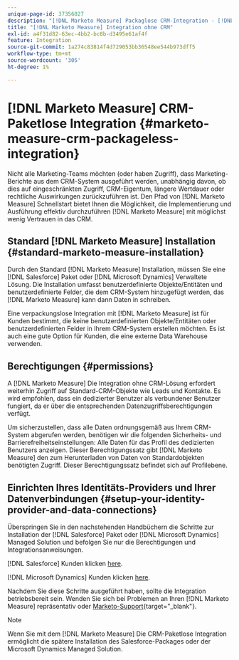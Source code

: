 ```yaml
---
unique-page-id: 37356027
description: "[!DNL Marketo Measure] Packaglose CRM-Integration - [!DNL Marketo Measure]"
title: "[!DNL Marketo Measure] Integration ohne CRM"
exl-id: a4f31d82-63ec-4bb2-bc8b-d3495e61af4f
feature: Integration
source-git-commit: 1a274c83814f4d729053bb36548ee544b973dff5
workflow-type: tm+mt
source-wordcount: '305'
ht-degree: 1%

---
```


# [!DNL Marketo Measure] CRM-Paketlose Integration {#marketo-measure-crm-packageless-integration}

Nicht alle Marketing-Teams möchten (oder haben Zugriff), dass Marketing-Berichte aus dem CRM-System ausgeführt werden, unabhängig davon, ob dies auf eingeschränkten Zugriff, CRM-Eigentum, längere Wertdauer oder rechtliche Auswirkungen zurückzuführen ist. Den Pfad von [!DNL Marketo Measure] Schnellstart bietet Ihnen die Möglichkeit, die Implementierung und Ausführung effektiv durchzuführen [!DNL Marketo Measure] mit möglichst wenig Vertrauen in das CRM.

## Standard [!DNL Marketo Measure] Installation {#standard-marketo-measure-installation}

Durch den Standard [!DNL Marketo Measure] Installation, müssen Sie eine [!DNL Salesforce] Paket oder [!DNL Microsoft Dynamics] Verwaltete Lösung. Die Installation umfasst benutzerdefinierte Objekte/Entitäten und benutzerdefinierte Felder, die dem CRM-System hinzugefügt werden, das [!DNL Marketo Measure] kann dann Daten in schreiben.

Eine verpackungslose Integration mit [!DNL Marketo Measure] ist für Kunden bestimmt, die keine benutzerdefinierten Objekte/Entitäten oder benutzerdefinierten Felder in Ihrem CRM-System erstellen möchten. Es ist auch eine gute Option für Kunden, die eine externe Data Warehouse verwenden.

## Berechtigungen {#permissions}

A [!DNL Marketo Measure] Die Integration ohne CRM-Lösung erfordert weiterhin Zugriff auf Standard-CRM-Objekte wie Leads und Kontakte. Es wird empfohlen, dass ein dedizierter Benutzer als verbundener Benutzer fungiert, da er über die entsprechenden Datenzugriffsberechtigungen verfügt.

Um sicherzustellen, dass alle Daten ordnungsgemäß aus Ihrem CRM-System abgerufen werden, benötigen wir die folgenden Sicherheits- und Barrierefreiheitseinstellungen: Alle Daten für das Profil des dedizierten Benutzers anzeigen. Dieser Berechtigungssatz gibt [!DNL Marketo Measure] den zum Herunterladen von Daten von Standardobjekten benötigten Zugriff. Dieser Berechtigungssatz befindet sich auf Profilebene.

## Einrichten Ihres Identitäts-Providers und Ihrer Datenverbindungen {#setup-your-identity-provider-and-data-connections}

Überspringen Sie in den nachstehenden Handbüchern die Schritte zur Installation der [!DNL Salesforce] Paket oder [!DNL Microsoft Dynamics] Managed Solution und befolgen Sie nur die Berechtigungen und Integrationsanweisungen.

[!DNL Salesforce] Kunden klicken [here](/help/configuration-and-setup/marketo-measure-and-salesforce/marketo-measure-salesforce-package-installation-and-set-up.md).

[!DNL Microsoft Dynamics] Kunden klicken [here](/help/marketo-measure-and-dynamics/getting-started-with-marketo-measure-and-dynamics/microsoft-dynamics-crm-installation-guide.md).

Nachdem Sie diese Schritte ausgeführt haben, sollte die Integration betriebsbereit sein. Wenden Sie sich bei Problemen an Ihren [!DNL Marketo Measure] repräsentativ oder [Marketo-Support](https://nation.marketo.com/t5/support/ct-p/Support){target="_blank"}.

>[!NOTE]
>
>Wenn Sie mit dem [!DNL Marketo Measure] Die CRM-Paketlose Integration ermöglicht die spätere Installation des Salesforce-Packages oder der Microsoft Dynamics Managed Solution.
